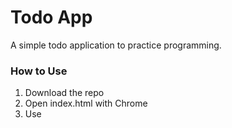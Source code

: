 # Todo App
A simple todo application to practice programming.

### How to Use
1. Download the repo
2. Open index.html with Chrome
3. Use
